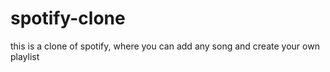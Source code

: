 # spotify-clone
this is a clone of spotify, where you can add any song and create your own playlist
